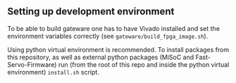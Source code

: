 ## Setting up development environment

To be able to build gateware one has to have Vivado installed and set the environment variables correctly (see `gateware/build_fpga_image.sh`). 

Using python virtual environment is recommended. To install packages from this repository, as well as external python packages (MiSoC and Fast-Servo-Firmware) run (from the root of this repo and inside the python virtual environment) `install.sh` script.